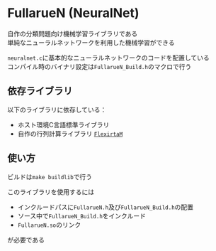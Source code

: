 # FullarueN (NeuralNet)
自作の分類問題向け機械学習ライブラリである  
単純なニューラルネットワークを利用した機械学習ができる  

`neuralnet.c`に基本的なニューラルネットワークのコードを配置している  
コンパイル時のバイナリ設定は`FullarueN_Build.h`のマクロで行う


## 依存ライブラリ
以下のライブラリに依存している：
- ホスト環境C言語標準ライブラリ
- 自作の行列計算ライブラリ [`FlexirtaM`](https://github.com/kntt32/FlexirtaM)

## 使い方
ビルドは`make buildlib`で行う

このライブラリを使用するには
- インクルードパスに`FullarueN.h`及び`FullarueN_Build.h`の配置
- ソース中で`FullarueN_Build.h`をインクルード
- `FullarueN.so`のリンク

が必要である
